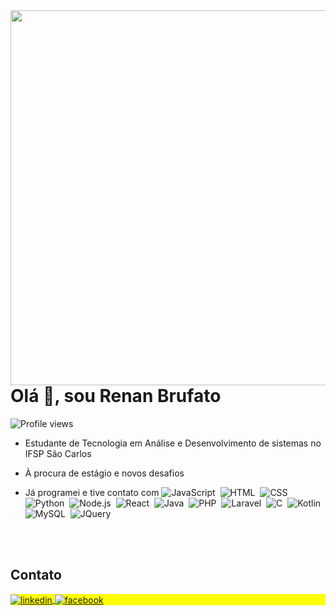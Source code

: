 <img align="right" height="600em" src="https://raw.githubusercontent.com/gist/ReBrufato/5e1f78814dac4c0941d6759573414c8b/raw/60f286b7f7e774d10d7820311c25d894a3b34c7f/githubCard.svg">

<h1 align="left">Olá 👋, sou Renan Brufato</h1>
<p align="left"> <img src="https://komarev.com/ghpvc/?username=ReBrufato&color=green" alt="Profile views" /> </p>

 - Estudante de Tecnologia em Análise e Desenvolvimento de sistemas no IFSP São Carlos
 
 - À procura de estágio e novos desafios

 - Já programei e tive contato com ![JavaScript](https://img.shields.io/badge/-JavaScript-black?style=flat&logo=javascript)&nbsp;
   ![HTML](https://img.shields.io/badge/-HTML-black?style=flat&logo=HTML5)&nbsp;
   ![CSS](https://img.shields.io/badge/-CSS-black?style=flat&logo=CSS3&logoColor=1572B6)&nbsp; 
   ![Python](https://img.shields.io/badge/-Python-black?style=flat&logo=python)&nbsp;
   ![Node.js](https://img.shields.io/badge/-Node.js-black?style=flat&logo=node.js)&nbsp;
   ![React](https://img.shields.io/badge/-React-black?style=flat&logo=react)&nbsp;
   ![Java](https://img.shields.io/badge/-Java-black?style=flat&logo=java)&nbsp;
   ![PHP](https://img.shields.io/badge/-Php-black?style=flat&logo=php)&nbsp;
   ![Laravel](https://img.shields.io/badge/-Laravel-black?style=flat&logo=laravel)&nbsp;
   ![C](https://img.shields.io/badge/-C-black?style=flat&logo=c)&nbsp;
   ![Kotlin](https://img.shields.io/badge/-Kotlin-black?style=flat&logo=kotlin)&nbsp;
   ![MySQL](https://img.shields.io/badge/-MySQL-black?style=flat&logo=mysql)&nbsp;
   ![JQuery](https://img.shields.io/badge/-JQuery-black?style=flat&logo=jquery)&nbsp;
   
<br><br>

## Contato
<p align="left" style="background:yellow">
<a href="https://linkedin.com/in/renan-brufato-19594a229" target="_blank">
  <img align="center" src="https://img.shields.io/badge/-renanbrufato-05122A?style=flat&logo=linkedin" alt="linkedin"/>
</a>
<a href="https://www.facebook.com/renan.brufato" target="_blank">
 <img align="center" src="https://img.shields.io/badge/-renanbrufato-05122A?style=flat&logo=facebook" alt="facebook"/>
</a>

</p>





<!--
**ReBrufato/ReBrufato** is a ✨ _special_ ✨ repository because its `README.md` (this file) appears on your GitHub profile.

Here are some ideas to get you started:

- 🔭 I’m currently working on ...
- 🌱 I’m currently learning ...
- 👯 I’m looking to collaborate on ...
- 🤔 I’m looking for help with ...
- 💬 Ask me about ...
- 📫 How to reach me: ...
- 😄 Pronouns: ...
- ⚡ Fun fact: ...
-->
